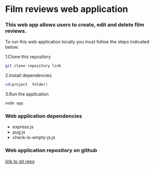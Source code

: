 # Film reviews web application

### This web app allows users to create, edit and delete film reviews.

To run this web application locally you must follow the steps indicated below:

1.Clone this repository

```bash
git clone repository link
```

2.Install dependencies

```bash
cd[project  folder]
```

3.Run the application

```bash
node app
```

### Web application dependencies

- express.js
- pug.js
- check-is-empty-js.js

### Web application repository on github

[link to git repo]()
